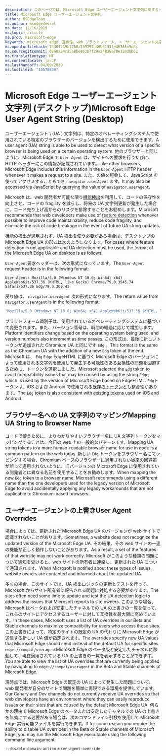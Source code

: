 ```yaml
---
description: このページでは、Microsoft Edge ユーザーエージェント文字列に関するドキュメントを提供します。
title: Microsoft Edge ユーザーエージェント文字列
author: MSEdgeTeam
ms.author: msedgedevrel
ms.date: 12/16/2019
ms.topic: article
ms.prod: microsoft-edge
keywords: microsoft edge、互換性、web プラットフォーム、ユーザーエージェント文字列、ua 文字列、ua の上書き
ms.openlocfilehash: 73401219b7708a739292a46b6131fe40765e9c8c
ms.sourcegitcommit: 6860234c25a8be863b7f29a54838e78e120dbb62
ms.translationtype: MT
ms.contentlocale: ja-JP
ms.lasthandoff: 04/09/2020
ms.locfileid: "10570800"
---
```

# <span data-ttu-id="65ad9-104">Microsoft Edge ユーザーエージェント文字列 (デスクトップ)</span><span class="sxs-lookup"><span data-stu-id="65ad9-104">Microsoft Edge User Agent String (Desktop)</span></span>  

<span data-ttu-id="65ad9-105">ユーザーエージェント \ (UA \) 文字列は、特定のオペレーティングシステムで使用されている特定のブラウザーのバージョンを検出するために使用できます。</span><span class="sxs-lookup"><span data-stu-id="65ad9-105">A user agent \(UA\) string is able to be used to detect what version of a specific browser is being used on a certain operating system.</span></span>  <span data-ttu-id="65ad9-106">他のブラウザーと同じように、Microsoft Edge で `User-Agent` は、サイトへの要求を行うたびに、HTTP ヘッダーにこの情報が記載されています。</span><span class="sxs-lookup"><span data-stu-id="65ad9-106">Like other browsers, Microsoft Edge includes this information in the `User-Agent` HTTP header whenever it makes a request to a site.</span></span>  <span data-ttu-id="65ad9-107">また、の値を照会して、JavaScript を使ってアクセスすることもでき `navigator.userAgent` ます。</span><span class="sxs-lookup"><span data-stu-id="65ad9-107">It may also be accessed via JavaScript by querying the value of `navigator.userAgent`.</span></span>  

<span data-ttu-id="65ad9-108">Microsoft は、web 開発者が可能な限り[機能検出](https://developer.mozilla.org/docs/Learn/Tools_and_testing/Cross_browser_testing/Feature_detection)を利用して、コードの保守性を向上させ、コードの fragility を減らし、将来の UA 文字列更新が発生した場合に、コード売り上げ高からのリスクを排除することをお勧めします。</span><span class="sxs-lookup"><span data-stu-id="65ad9-108">Microsoft recommends that web developers make use of [feature detection](https://developer.mozilla.org/docs/Learn/Tools_and_testing/Cross_browser_testing/Feature_detection) whenever possible to improve code maintainability, reduce code fragility, and eliminate the risk of code breakage in the event of future UA string updates.</span></span>  

<span data-ttu-id="65ad9-109">機能の検出が適用されず、UA 検出を使う必要がある場合は、デスクトップの Microsoft Edge UA の形式は次のようになります。</span><span class="sxs-lookup"><span data-stu-id="65ad9-109">For cases where feature detection is not applicable and UA detection must be used, the format of the Microsoft Edge UA on desktop is as follows:</span></span>

<span data-ttu-id="65ad9-110">`User-Agent`要求ヘッダーは、次の形式になっています。</span><span class="sxs-lookup"><span data-stu-id="65ad9-110">The `User-Agent` request header is in the following format:</span></span>

```http
User-Agent: Mozilla/5.0 (Windows NT 10.0; Win64; x64) AppleWebKit/537.36 (KHTML, like Gecko) Chrome/79.0.3945.74 Safari/537.36 Edg/79.0.309.43
``` 

<span data-ttu-id="65ad9-111">戻り値は、 `navigator.userAgent` 次の形式になります。</span><span class="sxs-lookup"><span data-stu-id="65ad9-111">The return value from `navigator.userAgent` is in the following format:</span></span>

```javascript
"Mozilla/5.0 (Windows NT 10.0; Win64; x64) AppleWebKit/537.36 (KHTML, like Gecko) Chrome/79.0.3945.74 Safari/537.36 Edg/79.0.309.43"
```  

<span data-ttu-id="65ad9-112">プラットフォーム識別子は、使用されているオペレーティングシステムに基づいて変更されます。また、バージョン番号は、時間の経過に応じて増加します。</span><span class="sxs-lookup"><span data-stu-id="65ad9-112">Platform identifiers change based on the operating system being used, and version numbers also increment as time passes.</span></span>  <span data-ttu-id="65ad9-113">この形式は、最後に新しいトークンが追加された Chromium UA と同じです `Edg` 。</span><span class="sxs-lookup"><span data-stu-id="65ad9-113">This format is the same as the Chromium UA with the addition of a new `Edg` token at the end.</span></span>  <span data-ttu-id="65ad9-114">Microsoft は、 `Edg` `Edge` EdgeHTML に基づく Microsoft Edge のバージョンによって使用される文字列を使用して発生する可能性のある互換性の問題を回避するために、トークンを選択しました。</span><span class="sxs-lookup"><span data-stu-id="65ad9-114">Microsoft selected the `Edg` token to avoid compatibility issues that may be caused by using the string `Edge`, which is used by the version of Microsoft Edge based on EdgeHTML.</span></span>  <span data-ttu-id="65ad9-115">`Edg`トークンは、iOS および Android で使用される[既存のトークン](https://blogs.windows.com/msedgedev/2017/10/05/microsoft-edge-ios-android-developer/)とも整合性があります。</span><span class="sxs-lookup"><span data-stu-id="65ad9-115">The `Edg` token is also consistent with [existing tokens](https://blogs.windows.com/msedgedev/2017/10/05/microsoft-edge-ios-android-developer/) used on iOS and Android.</span></span>

## <span data-ttu-id="65ad9-116">ブラウザー名への UA 文字列のマッピング</span><span class="sxs-lookup"><span data-stu-id="65ad9-116">Mapping UA String to Browser Name</span></span>
<span data-ttu-id="65ad9-117">コードで使うために、よりわかりやすいブラウザー名に UA 文字列トークンをマッピングすることは、今日の web 上の一般的なパターンです。</span><span class="sxs-lookup"><span data-stu-id="65ad9-117">Mapping UA string tokens to a more human-readable browser name for use in code is a common pattern on the web today.</span></span> <span data-ttu-id="65ad9-118">新しい `Edg` トークンをブラウザー名にマッピングする場合、Chromium ベースのブラウザーに適用されない従来の回避策が誤って適用されないように、旧バージョンの Microsoft Edge に使用されている開発者とは異なる名前を使用することをお勧めします。</span><span class="sxs-lookup"><span data-stu-id="65ad9-118">When mapping the new `Edg` token to a browser name, Microsoft recommends using a different name than the one developers used for the legacy version of Microsoft Edge to avoid accidentally applying any legacy workarounds that are not applicable to Chromium-based browsers.</span></span>

## <span data-ttu-id="65ad9-119">ユーザーエージェントの上書き</span><span class="sxs-lookup"><span data-stu-id="65ad9-119">User Agent Overrides</span></span>  

<span data-ttu-id="65ad9-120">場合によっては、更新された Microsoft Edge UA のバージョンが web サイトで認識されないことがあります。</span><span class="sxs-lookup"><span data-stu-id="65ad9-120">Sometimes, a website does not recognize the updated version of the Microsoft Edge UA.</span></span>  <span data-ttu-id="65ad9-121">その結果、その web サイトの一連の機能が正しく動作しないことがあります。</span><span class="sxs-lookup"><span data-stu-id="65ad9-121">As a result, a set of the features of that website may not work correctly.</span></span>  <span data-ttu-id="65ad9-122">Microsoft がこのような種類の問題について通知を受けると、web サイトの所有者に連絡し、更新された UA について通知されます。</span><span class="sxs-lookup"><span data-stu-id="65ad9-122">When Microsoft is notified about these types of issues, website owners are contacted and informed about the updated UA.</span></span>  

<span data-ttu-id="65ad9-123">多くの場合、このサイトでは、UA 検出ロジックの更新とテストを行って、Microsoft からサイト所有者に報告される問題に対処する必要があります。</span><span class="sxs-lookup"><span data-stu-id="65ad9-123">The sites often need some time to update and test the UA detection logic to address the issues that Microsoft reports to site owners.</span></span>  <span data-ttu-id="65ad9-124">このような場合、Microsoft はベータおよび安定したチャネルでの UA の上書きの一覧を使って、これらのサイトにアクセスするユーザーに対して互換性を最大限に高めています。</span><span class="sxs-lookup"><span data-stu-id="65ad9-124">In these cases, Microsoft uses a list of UA overrides in our Beta and Stable channels to maximize compatibility for users who access these sites.</span></span>  <span data-ttu-id="65ad9-125">この上書きによって、特定のサイトの既定の UA の代わりに Microsoft Edge が送信する新しい UA 値が指定されます。</span><span class="sxs-lookup"><span data-stu-id="65ad9-125">The overrides specify new UA values that Microsoft Edge should send instead of the default UA for specific sites.</span></span>  <span data-ttu-id="65ad9-126">`edge://compat/useragent`Microsoft Edge のベータ版と安定したチャネルに移動して、現在適用されている UA の上書きの一覧を表示することができます。</span><span class="sxs-lookup"><span data-stu-id="65ad9-126">You are able to view the list of UA overrides that are currently being applied by navigating to `edge://compat/useragent` in the Beta and Stable channels of Microsoft Edge.</span></span> 

<span data-ttu-id="65ad9-127">現時点では、Microsoft Edge の既定の UA によって発生した問題について、web 開発者が自分のサイトで問題を簡単に再現できる環境を提供しています。</span><span class="sxs-lookup"><span data-stu-id="65ad9-127">Our Canary and Dev channels do not currently receive UA overrides so that web developers have an environment where they can easily reproduce issues on their sites that are caused by the default Microsoft Edge UA.</span></span>  <span data-ttu-id="65ad9-128">何らかの理由で Microsoft Edge のベータまたは安定したチャネルでの UA の上書きを無効にする必要がある場合は、次のコマンドライン引数を使用して Microsoft Edge 実行可能ファイルを実行できます。</span><span class="sxs-lookup"><span data-stu-id="65ad9-128">If for some reason you require the ability to disable UA overrides in the Beta or Stable channels of Microsoft Edge, you may run the Microsoft Edge executable using the following command line argument:</span></span>  

```shell
--disable-domain-action-user-agent-override
```  
